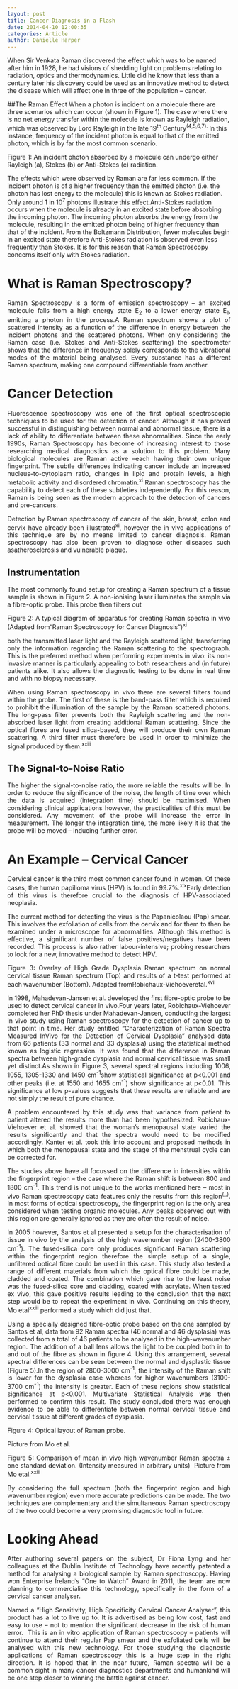 ```yaml
---
layout: post
title: Cancer Diagnosis in a Flash
date: 2014-04-10 12:00:35
categories: Article
author: Danielle Harper
---
```


When Sir Venkata Raman discovered the effect which was to be named after him in 1928, he had visions of shedding light on problems relating to radiation, optics and thermodynamics. Little did he know that less than a century later his discovery could be used as an innovative method to detect the disease which will affect one in three of the population – cancer.

##The Raman Effect
When a photon is incident on a molecule there are three scenarios which can occur (shown in Figure 1). The case where there is no net energy transfer within the molecule is known as Rayleigh radiation, which was observed by Lord Rayleigh in the late 19<sup>th </sup>Century<sup>(4,5,6,7). </sup>In this instance, frequency of the incident photon is equal to that of the emitted photon, which is by far the most common scenario.

Figure 1: An incident photon absorbed by a molecule can undergo either Rayleigh (a), Stokes (b) or Anti-Stokes (c) radiation.

The effects which were observed by Raman are far less common. If the incident photon is of a higher frequency than the emitted photon (i.e. the photon has lost energy to the molecule) this is known as Stokes radiation. Only around 1 in 10<sup>7</sup> photons illustrate this effect.Anti-Stokes radiation occurs when the molecule is already in an excited state before absorbing the incoming photon. The incoming photon absorbs the energy from the molecule, resulting in the emitted photon being of higher frequency than that of the incident. From the Boltzmann Distribution, fewer molecules begin in an excited state therefore Anti-Stokes radiation is observed even less frequently than Stokes. It is for this reason that Raman Spectroscopy concerns itself only with Stokes radiation.</p>
<h1 style="text-align: justify;"><b>What is Raman Spectroscopy?</b></h1>
<p style="text-align: justify;">Raman Spectroscopy is a form of emission spectroscopy – an excited molecule falls from a high energy state E<sub>2</sub> to a lower energy state E<sub>1</sub>, emitting a photon in the process.A Raman spectrum shows a plot of scattered intensity as a function of the difference in energy between the incident photons and the scattered photons. When only considering the Raman case (i.e. Stokes and Anti-Stokes scattering) the spectrometer shows that the difference in frequency solely corresponds to the vibrational modes of the material being analysed. Every substance has a different Raman spectrum, making one compound differentiable from another.</p>
<h1 style="text-align: justify;"><b>Cancer Detection</b></h1>
<p style="text-align: justify;">Fluorescence spectroscopy was one of the first optical spectroscopic techniques to be used for the detection of cancer. Although it has proved successful in distinguishing between normal and abnormal tissue, there is a lack of ability to differentiate between these abnormalities. Since the early 1990s, Raman Spectroscopy has become of increasing interest to those researching medical diagnostics as a solution to this problem. Many biological molecules are Raman active –each having their own unique fingerprint. The subtle differences indicating cancer include an increased nucleus-to-cytoplasm ratio, changes in lipid and protein levels, a high metabolic activity and disordered chromatin.<sup>xi</sup> Raman spectroscopy has the capability to detect each of these subtleties independently. For this reason, Raman is being seen as the modern approach to the detection of cancers and pre-cancers.</p>
<p style="text-align: justify;">Detection by Raman spectroscopy of cancer of the skin, breast, colon and cervix have already been illustrated<sup>xi</sup>, however the in vivo applications of this technique are by no means limited to cancer diagnosis. Raman spectroscopy has also been proven to diagnose other diseases such asatherosclerosis and vulnerable plaque.</p>
<h2 style="text-align: justify;">Instrumentation</h2>
<p style="text-align: justify;">The most commonly found setup for creating a Raman spectrum of a tissue sample is shown in Figure 2. A non-ionising laser illuminates the sample via a fibre-optic probe. This probe then filters out</p>
<p style="text-align: justify;">Figure 2: A typical diagram of apparatus for creating Raman spectra in vivo (Adapted from“Raman Spectroscopy for Cancer Diagnosis”)<sup>xi</sup></p>
<p style="text-align: justify;">both the transmitted laser light and the Rayleigh scattered light, transferring only the information regarding the Raman scattering to the spectrograph. This is the preferred method when performing experiments in vivo: its non-invasive manner is particularly appealing to both researchers and (in future) patients alike. It also allows the diagnostic testing to be done in real time and with no biopsy necessary.</p>
<p style="text-align: justify;">When using Raman spectroscopy in vivo there are several filters found within the probe. The first of these is the band-pass filter which is required to prohibit the illumination of the sample by the Raman scattered photons. The long-pass filter prevents both the Rayleigh scattering and the non-absorbed laser light from creating additional Raman scattering. Since the optical fibres are fused silica-based, they will produce their own Raman scattering. A third filter must therefore be used in order to minimize the signal produced by them.<sup>xxiii</sup></p>
<h2 style="text-align: justify;">The Signal-to-Noise Ratio</h2>
<p style="text-align: justify;">The higher the signal-to-noise ratio, the more reliable the results will be. In order to reduce the significance of the noise, the length of time over which the data is acquired (integration time) should be maximised. When considering clinical applications however, the practicalities of this must be considered. Any movement of the probe will increase the error in measurement. The longer the integration time, the more likely it is that the probe will be moved – inducing further error.</p>
<h1 style="text-align: justify;"><b>An Example – Cervical Cancer</b></h1>
<p style="text-align: justify;">Cervical cancer is the third most common cancer found in women. Of these cases, the human papilloma virus (HPV) is found in 99.7%.<sup>xix</sup>Early detection of this virus is therefore crucial to the diagnosis of HPV-associated neoplasia.</p>
<p style="text-align: justify;">The current method for detecting the virus is the Papanicolaou (Pap) smear. This involves the exfoliation of cells from the cervix and for them to then be examined under a microscope for abnormalities. Although this method is effective, a significant number of false positives/negatives have been recorded. This process is also rather labour-intensive; probing researchers to look for a new, innovative method to detect HPV.</p>
<p style="text-align: justify;">Figure 3: Overlay of High Grade Dysplasia Raman spectrum on normal cervical tissue Raman spectrum (Top) and results of a t-test performed at each wavenumber (Bottom). Adapted fromRobichaux-Viehoeveretal.<sup>xvii</sup></p>
<p style="text-align: justify;">In 1998, Mahadevan-Jansen et al. developed the first fibre-optic probe to be used to detect cervical cancer in vivo.Four years later, Robichaux-Viehoever completed her PhD thesis under Mahadevan-Jansen, conducting the largest in vivo study using Raman spectroscopy for the detection of cancer up to that point in time. Her study entitled “Characterization of Raman Spectra Measured InVivo for the Detection of Cervical Dysplasia” analysed data from 66 patients (33 normal and 33 dysplasia) using the statistical method known as logistic regression. It was found that the difference in Raman spectra between high-grade dysplasia and normal cervical tissue was small yet distinct.As shown in Figure 3, several spectral regions including 1006, 1055, 1305-1330 and 1450 cm<sup>-1</sup>show statistical significance at p&lt;0.001 and other peaks (i.e. at 1550 and 1655 cm<sup>-1</sup>) show significance at p&lt;0.01. This significance at low p-values suggests that these results are reliable and are not simply the result of pure chance.</p>
<p style="text-align: justify;">A problem encountered by this study was that variance from patient to patient altered the results more than had been hypothesized. Robichaux-Viehoever et al. showed that the woman’s menopausal state varied the results significantly and that the spectra would need to be modified accordingly. Kanter et al. took this into account and proposed methods in which both the menopausal state and the stage of the menstrual cycle can be corrected for.</p>
<p style="text-align: justify;">The studies above have all focussed on the difference in intensities within the fingerprint region – the case where the Raman shift is between 800 and 1800 cm<sup>-1</sup>. This trend is not unique to the works mentioned here – most in vivo Raman spectroscopy data features only the results from this region<sup>(,,)</sup>. In most forms of optical spectroscopy, the fingerprint region is the only area considered when testing organic molecules. Any peaks observed out with this region are generally ignored as they are often the result of noise.</p>
<p style="text-align: justify;">In 2005 however, Santos et al presented a setup for the characterisation of tissue in vivo by the analysis of the high wavenumber region (2400-3800 cm<sup>-1</sup>). The fused-silica core only produces significant Raman scattering within the fingerprint region therefore the simple setup of a single, unfiltered optical fibre could be used in this case. This study also tested a range of different materials from which the optical fibre could be made, cladded and coated. The combination which gave rise to the least noise was the fused-silica core and cladding, coated with acrylate. When tested ex vivo, this gave positive results leading to the conclusion that the next step would be to repeat the experiment in vivo. Continuing on this theory, Mo etal<sup>xxiii</sup> performed a study which did just that.</p>
<p style="text-align: justify;">Using a specially designed fibre-optic probe based on the one sampled by Santos et al, data from 92 Raman spectra (46 normal and 46 dysplasia) was collected from a total of 46 patients to be analysed in the high-wavenumber region. The addition of a ball lens allows the light to be coupled both in to and out of the fibre as shown in figure 4. Using this arrangement, several spectral differences can be seen between the normal and dysplastic tissue (Figure 5).In the region of 2800-3000 cm<sup>-1</sup>, the intensity of the Raman shift is lower for the dysplasia case whereas for higher wavenumbers (3100-3700 cm<sup>-1</sup>) the intensity is greater. Each of these regions show statistical significance at p&lt;0.001. Multivariate Statistical Analysis was then performed to confirm this result. The study concluded there was enough evidence to be able to differentiate between normal cervical tissue and cervical tissue at different grades of dysplasia.</p>
<p style="text-align: justify;">Figure 4: Optical layout of Raman probe.</p>
<p style="text-align: justify;">Picture from Mo et al.</p>
<p style="text-align: justify;">Figure 5: Comparison of mean in vivo high wavenumber Raman spectra ± one standard deviation. (Intensity measured in arbitrary units)  Picture from Mo etal.<sup>xxiii</sup></p>
<p style="text-align: justify;">By considering the full spectrum (both the fingerprint region and high wavenumber region) even more accurate predictions can be made. The two techniques are complementary and the simultaneous Raman spectroscopy of the two could become a very promising diagnostic tool in future.</p>
<h1 style="text-align: justify;"><b>Looking Ahead</b></h1>
<p style="text-align: justify;">After authoring several papers on the subject, Dr Fiona Lyng and her colleagues at the Dublin Institute of Technology have recently patented a method for analysing a biological sample by Raman spectroscopy. Having won Enterprise Ireland’s “One to Watch” Award in 2011, the team are now planning to commercialise this technology, specifically in the form of a cervical cancer analyser.</p>
<p style="text-align: justify;">Named a “High Sensitivity, High Specificity Cervical Cancer Analyser”, this product has a lot to live up to. It is advertised as being low cost, fast and easy to use – not to mention the significant decrease in the risk of human error.  This is an in vitro application of Raman spectroscopy – patients will continue to attend their regular Pap smear and the exfoliated cells will be analysed with this new technology. For those studying the diagnostic applications of Raman spectroscopy this is a huge step in the right direction. It is hoped that in the near future, Raman spectra will be a common sight in many cancer diagnostics departments and humankind will be one step closer to winning the battle against cancer.</p>
